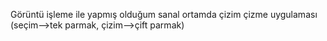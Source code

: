 
Görüntü işleme ile yapmış olduğum sanal ortamda çizim çizme uygulaması (seçim-->tek parmak, çizim-->çift parmak) 


